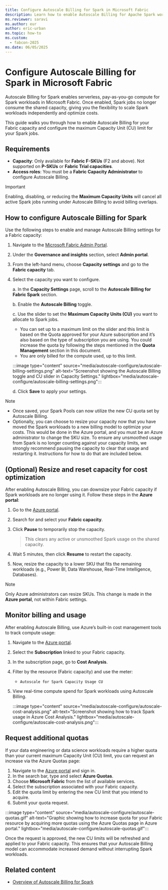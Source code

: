 ```yaml
---
title: Configure Autoscale Billing for Spark in Microsoft Fabric
description: Learn how to enable Autoscale Billing for Apache Spark workloads in Microsoft Fabric and configure maximum capacity units.
ms.reviewer: saravi
ms.author: eur
author: eric-urban
ms.topic: how-to
ms.custom:
  - fabcon-2025
ms.date: 06/05/2025
---
```


# Configure Autoscale Billing for Spark in Microsoft Fabric

Autoscale Billing for Spark enables serverless, pay-as-you-go compute for Spark workloads in Microsoft Fabric. Once enabled, Spark jobs no longer consume the shared capacity, giving you the flexibility to scale Spark workloads independently and optimize costs.

This guide walks you through how to enable Autoscale Billing for your Fabric capacity and configure the maximum Capacity Unit (CU) limit for your Spark jobs.

## Requirements

- **Capacity**: Only available for **Fabric F-SKUs** (F2 and above). Not supported on **P-SKUs** or **Fabric Trial capacities**.
- **Access roles**: You must be a **Fabric Capacity Administrator** to configure Autoscale Billing.

> [!IMPORTANT]
> Enabling, disabling, or reducing the **Maximum Capacity Units** will cancel all active Spark jobs running under Autoscale Billing to avoid billing overlaps.

## How to configure Autoscale Billing for Spark

Use the following steps to enable and manage Autoscale Billing settings for a Fabric capacity:

1. Navigate to the [Microsoft Fabric Admin Portal](https://app.fabric.microsoft.com/admin).
2. Under the **Governance and insights** section, select **Admin portal**.
3. From the left-hand menu, choose **Capacity settings** and go to the **Fabric capacity** tab.
4. Select the capacity you want to configure.

   a. In the **Capacity Settings** page, scroll to the **Autoscale Billing for Fabric Spark** section.  
   
   b. Enable the **Autoscale Billing** toggle.  
   
   c. Use the slider to set the **Maximum Capacity Units (CU)** you want to allocate to Spark jobs.

      - You can set up to a maximum limit on the slider and this limit is based on the Quota approved for your Azure subscription and it’s also based on the type of subscription you are using. You could increase the quota by following the steps mentioned in the **Quota Management** section in this document.
      - You are only billed for the compute used, up to this limit.

   :::image type="content" source="media/autoscale-configure/autoscale-billing-settings.png" alt-text="Screenshot showing the Autoscale Billing toggle and CU slider in Capacity Settings." lightbox="media/autoscale-configure/autoscale-billing-settings.png":::

   d. Click **Save** to apply your settings.

> [!NOTE]
> * Once saved, your Spark Pools can now utilize the new CU quota set by Autoscale Billing. 
> * Optionally, you can choose to resize your capacity now that you have moved the Spark workloads to a new billing model to optimize your costs.  This would be done in the Azure portal, and you must be an Azure administrator to change the SKU size. To ensure any unsmoothed usage from Spark is no longer counting against your capacity limits, we strongly recommend pausing the capacity to clear that usage and restarting it.  Instructions for how to do that are included below.

## (Optional) Resize and reset capacity for cost optimization

After enabling Autoscale Billing, you can downsize your Fabric capacity if Spark workloads are no longer using it. Follow these steps in the **Azure portal**:

1. Go to the [Azure portal](https://ms.portal.azure.com/auth/login/).
2. Search for and select your **Fabric capacity**.
3. Click **Pause** to temporarily stop the capacity.

   > This clears any active or unsmoothed Spark usage on the shared capacity.

4. Wait 5 minutes, then click **Resume** to restart the capacity.
5. Now, resize the capacity to a lower SKU that fits the remaining workloads (e.g., Power BI, Data Warehouse, Real-Time Intelligence, Databases).

> [!NOTE]
> Only Azure administrators can resize SKUs. This change is made in the **Azure portal**, not within Fabric settings.

## Monitor billing and usage

After enabling Autoscale Billing, use Azure’s built-in cost management tools to track compute usage:

1. Navigate to the [Azure portal](https://portal.azure.com).
2. Select the **Subscription** linked to your Fabric capacity.
3. In the subscription page, go to **Cost Analysis**.
4. Filter by the resource (Fabric capacity) and use the meter:
   - `Autoscale for Spark Capacity Usage CU`
5. View real-time compute spend for Spark workloads using Autoscale Billing.

   :::image type="content" source="media/autoscale-configure/autoscale-cost-analysis.png" alt-text="Screenshot showing how to track Spark usage in Azure Cost Analysis." lightbox="media/autoscale-configure/autoscale-cost-analysis.png":::


## Request additional quotas

If your data engineering or data science workloads require a higher quota than your current maximum Capacity Unit (CU) limit, you can request an increase via the Azure Quotas page:

1. Navigate to the [Azure portal](https://portal.azure.com) and sign in.
2. In the search bar, type and select **Azure Quotas**.
3. Choose **Microsoft Fabric** from the list of available services.
4. Select the subscription associated with your Fabric capacity.
5. Edit the quota limit by entering the new CU limit that you intend to acquire.
6. Submit your quota request.

:::image type="content" source="media/autoscale-configure/autoscale-quotas.gif" alt-text="Graphic showing how to increase quota for your Fabric resource by acquiring more quotas using the Azure Quotas page in Azure portal." lightbox="media/autoscale-configure/autoscale-quotas.gif":::

Once the request is approved, the new CU limits will be refreshed and applied to your Fabric capacity. This ensures that your Autoscale Billing model can accommodate increased demand without interrupting Spark workloads.


## Related content

- [Overview of Autoscale Billing for Spark](autoscale-billing-for-spark-overview.md)
